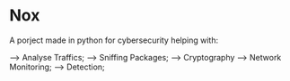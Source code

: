 # Nox

A porject made in python for cybersecurity helping with:

  --> Analyse Traffics;
  --> Sniffing Packages;
  --> Cryptography
  --> Network Monitoring;
  --> Detection;
